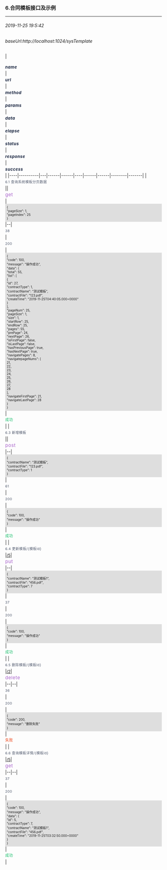 <!--
 * @Descripttion: 
 * @version: 
 * @Author: fuanlei
 * @Date: 2019-11-20 15:50:51
 * @LastEditors: fuanlei
 * @LastEditTime: 2019-11-25 12:47:50
 -->
<link rel="stylesheet" herf="1.css"/>

<style>
     .header {
        color:#17233E;
        font-style: italic ;
        font-weight: bold;
        font-size: 13px;
        line-height: 24px;
        white-space: normal;
        margin: 0;
        letter-spacing: 0.05em;
}

.row{
        color: #515a6e;
        font-size: 11px;
        min-height: 24px;
        line-height: 24px;
        white-space: normal;
        margin: 0;
        letter-spacing: 0.05em
}

.success{
        color: #19be6b;
        font-size: 12px;
        min-height: 24px;
        line-height: 24px;
        white-space: normal;
        margin: 0;
        letter-spacing: 0.05em
}
.fail{
        color: #ed4014;
        font-size: 12px;
        min-height: 24px;
        line-height: 24px;
        white-space: normal;
        margin: 0;
        letter-spacing: 0.05em
}

.code{
        font-size: 10px;
        background-color: rgb(222,222,222);
        border-radius: 2;
        padding:5px;
}

.method{
        color: #aa66cc;
        font-size: 15px;
        min-height: 24px;
        line-height: 24px;
        white-space: normal;
        margin: 0;
        letter-spacing: 0.05em
}

a {
        font-size: 13px;
}

</style>

### 6.合同模板接口及示例
-----------
###### 2019-11-25 19:5:42
###### baseUrl:http://localhost:1024/sysTemplate

|<p class="header">name</p>|<p class="header">url</p>|<p class="header">method</p>|<p class="header">params</p>|<p class="header">data</p>|<p class="header">elapse</p>|<p class="header">status</p>|<p class="header">response</p>|<p class="header">success</p>|
|----|----------|---|------|------|----|------|------|--------|-------|
|<p class="row">6.1 查询系统模板分页数据</p>|<a href=""></a>|<p class="method">get</p>|<div class="code">{</br>  "pageSize": 1,</br>  "pageIndex": 25</br>}</div>|--|<p class="row">38</p>|<p class="row">200</p>|<div class="code">{</br>  "code": 100,</br>  "message": "操作成功",</br>  "data": {</br>    "total": 55,</br>    "list": [</br>      {</br>        "id": 27,</br>        "contractType": 1,</br>        "contractName": "测试模板",</br>        "contractFile": "123.pdf",</br>        "createTime": "2019-11-25T04:40:05.000+0000"</br>      }</br>    ],</br>    "pageNum": 25,</br>    "pageSize": 1,</br>    "size": 1,</br>    "startRow": 25,</br>    "endRow": 25,</br>    "pages": 55,</br>    "prePage": 24,</br>    "nextPage": 26,</br>    "isFirstPage": false,</br>    "isLastPage": false,</br>    "hasPreviousPage": true,</br>    "hasNextPage": true,</br>    "navigatePages": 8,</br>    "navigatepageNums": [</br>      21,</br>      22,</br>      23,</br>      24,</br>      25,</br>      26,</br>      27,</br>      28</br>    ],</br>    "navigateFirstPage": 21,</br>    "navigateLastPage": 28</br>  }</br>}</div>|<p class="success">成功</p>|
|<p class="row">6.3 新增模板 </p>|<a href=""></a>|<p class="method">post</p>|--|<div class="code">{</br>  "contractName": "测试模板",</br>  "contractFile": "123.pdf",</br>  "contractType": 1</br>}</div>|<p class="row">61</p>|<p class="row">200</p>|<div class="code">{</br>  "code": 100,</br>  "message": "操作成功"</br>}</div>|<p class="success">成功</p>|
|<p class="row">6.4 更新模板/{模板id}</p>|<a href="/5">/5</a>|<p class="method">put</p>|--|<div class="code">{</br>  "contractName": "测试模板1",</br>  "contractFile": "456.pdf",</br>  "contractType": 7</br>}</div>|<p class="row">37</p>|<p class="row">200</p>|<div class="code">{</br>  "code": 100,</br>  "message": "操作成功"</br>}</div>|<p class="success">成功</p>|
|<p class="row">6.5 删除模板/{模板id}</p>|<a href="/2">/2</a>|<p class="method">delete</p>|--|--|<p class="row">36</p>|<p class="row">200</p>|<div class="code">{</br>  "code": 200,</br>  "message": "删除失败"</br>}</div>|<p class="fail">失败</p>|
|<p class="row">6.6 查询模板详情/{模板id}</p>|<a href="/5">/5</a>|<p class="method">get</p>|--|--|<p class="row">37</p>|<p class="row">200</p>|<div class="code">{</br>  "code": 100,</br>  "message": "操作成功",</br>  "data": {</br>    "id": 5,</br>    "contractType": 7,</br>    "contractName": "测试模板1",</br>    "contractFile": "456.pdf",</br>    "createTime": "2019-11-25T03:32:50.000+0000"</br>  }</br>}</div>|<p class="success">成功</p>|
